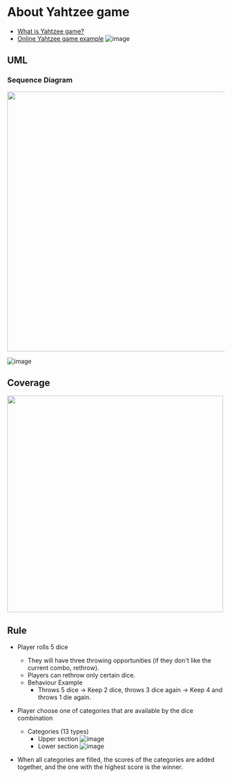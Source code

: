# About Yahtzee game
- [What is Yahtzee game?](https://en.wikipedia.org/wiki/Yahtzee)
- [Online Yahtzee game example](https://cardgames.io/yahtzee/)
  ![image](https://user-images.githubusercontent.com/49010295/234011002-88c47143-994d-45fe-854b-2fa44593fe72.png)

## UML
### Sequence Diagram
<img src="https://user-images.githubusercontent.com/49010295/235510664-19b848e7-aab3-4916-84be-e14177c9a83e.png" width="600">

![image](https://user-images.githubusercontent.com/49010295/235519657-430ecb6b-0da9-4145-aec9-6aa9616c5773.png)

## Coverage
<img src="https://user-images.githubusercontent.com/49010295/234103472-7d9bbb14-f066-47e3-b97d-e822f7e3891e.png" width="500">

## Rule

- Player rolls 5 dice
  - They will have three throwing opportunities (if they don't like the current combo, rethrow).
  - Players can rethrow only certain dice.
  - Behaviour Example
    - Throws 5 dice -> Keep 2 dice, throws 3 dice again -> Keep 4 and throws 1 die again.

- Player choose one of categories that are available by the dice combination
  - Categories (13 types)
    - Upper section
      ![image](https://user-images.githubusercontent.com/49010295/234079367-a2032d22-9937-45a9-a9b8-1b7fa901bd38.png)
    - Lower section ![image](https://user-images.githubusercontent.com/49010295/234079327-37ee4db2-129c-4dfd-be20-06776c6c2c0f.png)
- When all categories are filled, the scores of the categories are added together, and the one with the highest score is the winner.






























